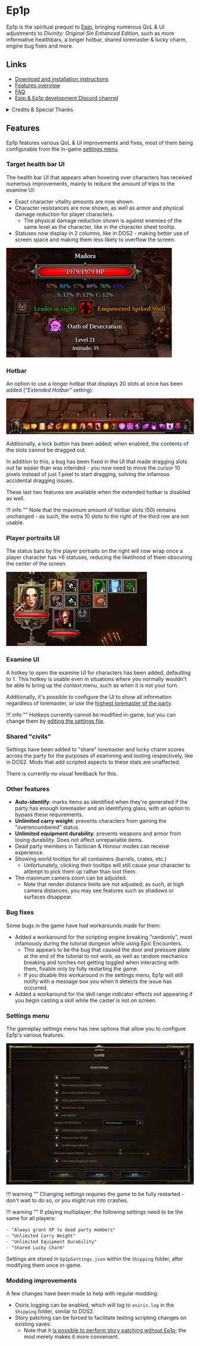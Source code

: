 # Ep1p

Ep1p is the spiritual prequel to [Epip](https://pinewood.team/epip), bringing numerous QoL & UI adjustments to *Divinity: Original Sin Enhanced Edition*, such as more informative healthbars, a longer hotbar, shared loremaster & lucky charm, engine bug fixes and more.

## Links
- [Download and installation instructions](download.md)
- [Features overview](#features)
- [FAQ](faq.md)
- [Epip & Ep1p development Discord channel](https://discord.gg/SevYmQc573)

<details markdown="1">
<summary>Credits & Special Thanks</summary>
Special thanks to:

- Norbyte, without whose reverse-engineering mentoring and motivation this project likely would've taken years longer to develop.
    - Ep1p also makes use of code from his DOS2 extender as boilerplate.
- The Epic Encounters community, for keeping interest in DOS1 alive.
    - Special thanks to Ameranth & bleah11 for the motivation to look into the scripting engine bugs.
</details>

## Features
Ep1p features various QoL & UI improvements and fixes, most of them being configurable from the in-game [settings menu](#settings-menu).

### Target health bar UI
The health bar UI that appears when hovering over characters has received numerous improvements, mainly to reduce the amount of trips to the examine UI:

- Exact character vitality amounts are now shown.
- Character resistances are now shown, as well as armor and physical damage reduction for player characters.
    - The physical damage reduction shown is against enemies of the same level as the character, like in the character sheet tooltip.
- Statuses now display in 2 columns, like in DOS2 - making better use of screen space and making them less likely to overflow the screen.

![Target info UI.](img/features/target_info.png)

### Hotbar
An option to use a longer hotbar that displays 20 slots at once has been added (*"Extended Hotbar"* setting).

![Extended Hotbar.](img/features/bottom_bar.png)

Additionally, a lock button has been added; when enabled, the contents of the slots cannot be dragged out.

In addition to this, a bug has been fixed in the UI that made dragging slots out far easier than was intended - you now need to move the cursor 10 pixels instead of just 1 pixel to start dragging, solving the infamous accidental dragging issues.

These last two features are available when the extended hotbar is disabled as well.

!!! info ""
    Note that the maximum amount of hotbar slots (50) remains unchanged - as such, the extra 10 slots to the right of the third row are not usable.

### Player portraits UI
The status bars by the player portraits on the right will now wrap once a player character has >6 statuses, reducing the likelihood of them obscuring the center of the screen.

![Wrapping status bar.](img/features/player_info.png)

### Examine UI
A hotkey to open the examine UI for characters has been added, defaulting to `T`. This hotkey is usable even in situations where you normally wouldn't be able to bring up the context menu, such as when it is not your turn.

Additionally, it's possible to configure the UI to show all information regardless of loremaster, or use the [highest loremaster of the party](#shared-civils).

!!! info ""
    Hotkeys currently cannot be modified in-game, but you can change them by [editing the settings file](faq.md#can-i-rebind-the-new-hotkeys).

### Shared "civils"
Settings have been added to "share" loremaster and lucky charm scores across the party for the purposes of examining and looting respectively, like in DOS2. Mods that add scripted aspects to these stats are unaffected.

There is currently no visual feedback for this.

### Other features
- **Auto-identify**: marks items as identified when they're generated if the party has enough loremaster and an identifying glass, with an option to bypass these requirements.
- **Unlimited carry weight**: prevents characters from gaining the "overencumbered" status.
- **Unlimited equipment durability**: prevents weapons and armor from losing durability. Does not affect unrepairable items.
- Dead party members in Tactician & Honour modes can receive experience.
- Showing world tooltips for all containers (barrels, crates, etc.)
    - Unfortunately, clicking their tooltips will still cause your character to attempt to pick them up rather than loot them.
- The maximum camera zoom can be adjusted.
    - Note that render distance limits are not adjusted; as such, at high camera distances, you may see features such as shadows or surfaces disappear.
    
### Bug fixes
Some bugs in the game have had workarounds made for them:

- Added a workaround for the scripting engine breaking "randomly", most infamously during the tutorial dungeon while using Epic Encounters.
    - This appears to be the bug that caused the door and pressure plate at the end of the tutorial to not work, as well as random mechanics breaking and torches not getting toggled when interacting with them, fixable only by fully restarting the game.
    - If you disable this workaround in the settings menu, Ep1p will still notify with a message box you when it detects the issue has occurred.
- Added a workaround for the skill range indicator effects not appearing if you begin casting a skill while the caster is not on screen.

### Settings menu
The gameplay settings menu has new options that allow you to configure Ep1p's various features.

![Settings menu.](img/features/settings_menu.png)

!!! warning ""
    Changing settings requires the game to be fully restarted - don't wait to do so, or you might run into crashes.

!!! warning ""
    If playing multiplayer, the following settings need to be the same for all players:

    - "Always grant XP to dead party members"
    - "Unlimited Carry Weight"
    - "Unlimited Equipment Durability"
    - "Shared Lucky Charm"

Settings are stored in `Ep1pSettings.json` within the `Shipping` folder, after modifying them once in-game.

### Modding improvements
A few changes have been made to help with regular modding:

- Osiris logging can be enabled, which will log to `osiris.log` in the `Shipping` folder, similar to DOS2.
- Story patching can be forced to facilitate testing scripting changes on existing saves.
    - Note that it [is possible to perform story patching without Ep1p](re/osiris.md#story-patching); the mod merely makes it more convenient.